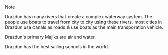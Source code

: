 
> [!note]
> Drazdun has many rivers that create a complex waterway system. The people use boats to travel from city to city using these rivers. most cities in Drazdun use canals as roads & use boats as the main transporation vehicle.
> 
> Drazdun's primary Majiks are air and water.
> 
> Drazdun has the best sailing schools in the world.
